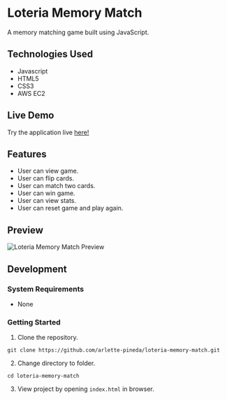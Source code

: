 # Loteria Memory Match 

A memory matching game built using JavaScript.

## Technologies Used

- Javascript
- HTML5
- CSS3
- AWS EC2

## Live Demo

Try the application live [here!](https://loteria-memory-match.arlettepineda.com)

## Features

- User can view game.
- User can flip cards.
- User can match two cards.
- User can win game. 
- User can view stats.
- User can reset game and play again.


## Preview
![Loteria Memory Match Preview](MemoryMatchLoteriaPreview.gif "Loteria Memory Match gif")

## Development 
### System Requirements 
- None

### Getting Started 
1. Clone the repository.

`git clone https://github.com/arlette-pineda/loteria-memory-match.git`

2. Change directory to folder.

`cd loteria-memory-match`

3. View project by opening `index.html` in browser.

